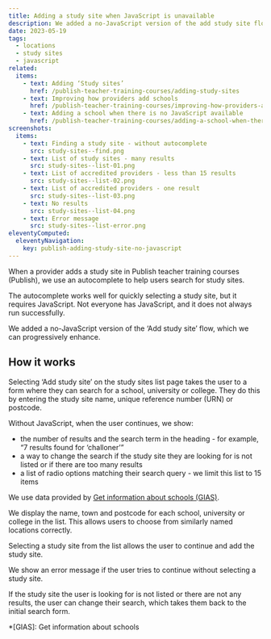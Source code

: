```yaml
---
title: Adding a study site when JavaScript is unavailable
description: We added a no-JavaScript version of the add study site flow
date: 2023-05-19
tags:
  - locations
  - study sites
  - javascript
related:
  items:
    - text: Adding ‘Study sites’
      href: /publish-teacher-training-courses/adding-study-sites
    - text: Improving how providers add schools
      href: /publish-teacher-training-courses/improving-how-providers-add-schools/
    - text: Adding a school when there is no JavaScript available
      href: /publish-teacher-training-courses/adding-a-school-when-there-is-no-javascript-available/
screenshots:
  items:
    - text: Finding a study site - without autocomplete
      src: study-sites--find.png
    - text: List of study sites - many results
      src: study-sites--list-01.png
    - text: List of accredited providers - less than 15 results
      src: study-sites--list-02.png
    - text: List of accredited providers - one result
      src: study-sites--list-03.png
    - text: No results
      src: study-sites--list-04.png
    - text: Error message
      src: study-sites--list-error.png
eleventyComputed:
  eleventyNavigation:
    key: publish-adding-study-site-no-javascript
---
```


When a provider adds a study site in Publish teacher training courses (Publish), we use an autocomplete to help users search for study sites.

The autocomplete works well for quickly selecting a study site, but it requires JavaScript. Not everyone has JavaScript, and it does not always run successfully.

We added a no-JavaScript version of the ‘Add study site’ flow, which we can progressively enhance.

## How it works

Selecting ‘Add study site’ on the study sites list page takes the user to a form where they can search for a school, university or college. They do this by entering the study site name, unique reference number (URN) or postcode.

Without JavaScript, when the user continues, we show:

- the number of results and the search term in the heading - for example, “7 results found for ‘challoner’”
- a way to change the search if the study site they are looking for is not listed or if there are too many results
- a list of radio options matching their search query - we limit this list to 15 items

We use data provided by [Get information about schools (GIAS)](https://www.get-information-schools.service.gov.uk/).

We display the name, town and postcode for each school, university or college in the list. This allows users to choose from similarly named locations correctly.

Selecting a study site from the list allows the user to continue and add the study site.

We show an error message if the user tries to continue without selecting a study site.

If the study site the user is looking for is not listed or there are not any results, the user can change their search, which takes them back to the initial search form.

*[GIAS]: Get information about schools
